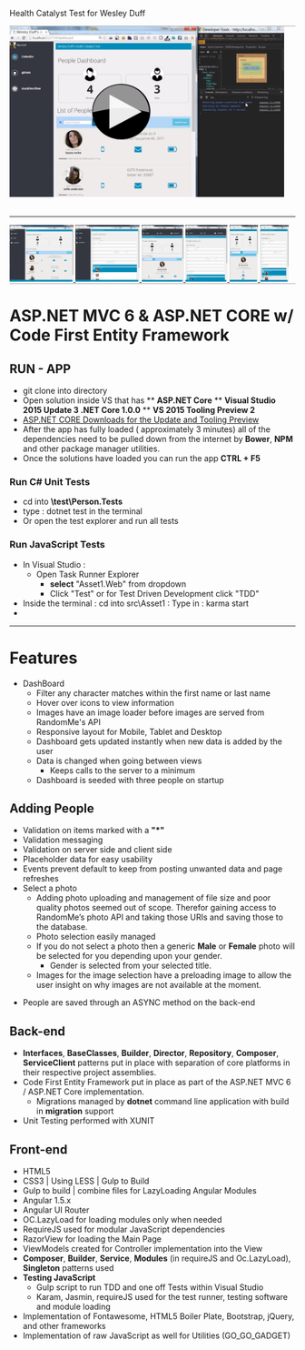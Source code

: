 Health Catalyst Test for Wesley Duff

<div style="border-top:1px solid #AAA; border-bottom:1px solid #AAA">
   <section style="display:block;">
     <a href="http://recordit.co/XjWHjhSiAu" target="_blank">
      <img src="https://raw.githubusercontent.com/wesleyduff/HealthCatalystTest/master/video.PNG" height="300" alt="Video" />
    </a>
   </section>
   <br/>
   <hr/>
   <section>
     <a href="https://raw.githubusercontent.com/wesleyduff/HealthCatalystTest/master/dashboard_desktop.PNG" target="_blank">
      <img src="https://raw.githubusercontent.com/wesleyduff/HealthCatalystTest/master/dashboard_desktop.PNG" height="100" alt="dashboard : desktop" />
    </a>
    <a href="https://raw.githubusercontent.com/wesleyduff/HealthCatalystTest/master/add_person_desktop.PNG" target="_blank">
      <img src="https://raw.githubusercontent.com/wesleyduff/HealthCatalystTest/master/add_person_desktop.PNG" height="100" alt="add person : desktop" />
    </a>
    <a href="https://raw.githubusercontent.com/wesleyduff/HealthCatalystTest/master/dashboard_tablet.PNG" target="_blank">
      <img src="https://raw.githubusercontent.com/wesleyduff/HealthCatalystTest/master/dashboard_tablet.PNG" height="100" alt="dashboard : tablet" />
    </a>
    <a href="https://raw.githubusercontent.com/wesleyduff/HealthCatalystTest/master/add_person_tablet.PNG" target="_blank">
      <img src="https://raw.githubusercontent.com/wesleyduff/HealthCatalystTest/master/add_person_tablet.PNG" height="100" alt="add person : tablet" />
    </a>
     <a href="https://raw.githubusercontent.com/wesleyduff/HealthCatalystTest/master/dashboard_mobile.PNG" target="_blank">
      <img src="https://raw.githubusercontent.com/wesleyduff/HealthCatalystTest/master/dashboard_mobile.PNG" height="100" alt="dashboard : mobile" />
    </a>
    <a href="https://raw.githubusercontent.com/wesleyduff/HealthCatalystTest/master/add_person_mobile.PNG" target="_blank">
      <img src="https://raw.githubusercontent.com/wesleyduff/HealthCatalystTest/master/add_person_mobile.PNG" height="100" alt="add person : mobile" />
    </a>
   </section>
</div>

# ASP.NET MVC 6 & ASP.NET CORE w/ Code First Entity Framework

## RUN - APP

* git clone into directory
* Open solution inside VS that has 
** __ASP.NET Core__
** __Visual Studio 2015 Update 3 .NET Core 1.0.0__
** __VS 2015 Tooling Preview 2__
* [ASP.NET CORE Downloads for the Update and Tooling Preview](https://www.microsoft.com/net/core#windows)
* After the app has fully loaded ( approximately 3 minutes) all of the dependencies need to be pulled down from the internet by __Bower__, __NPM__ and other package manager utilities.
* Once the solutions have loaded you can run the app __CTRL + F5__

### Run C# Unit Tests
* cd into __\test\Person.Tests__
* type : dotnet test in the terminal
* Or open the test explorer and run all tests

### Run JavaScript Tests
* In Visual Studio : 
  - Open Task Runner Explorer
    - __select__ "Asset1.Web" from dropdown
    - Click "Test" or for Test Driven Development click "TDD"
* Inside the terminal : cd into src\Asset1 : Type in : karma start
* 
-----

# Features

* DashBoard
  - Filter any character matches  within the first name or last name
  - Hover over icons to view information
  - Images have an image loader before images are served from RandomMe's API
  - Responsive layout for Mobile, Tablet and Desktop
  - Dashboard gets updated instantly when new data is added by the user
  - Data is changed when going between views
    - Keeps calls to the server to a minimum
  - Dashboard is seeded with three people on startup

## Adding People

* Validation on items marked with a __"*"__
* Validation messaging
* Validation on server side and client side
* Placeholder data for easy usability
* Events prevent default to keep from posting unwanted data and page refreshes
* Select a photo
  - Adding photo uploading and management of file size and poor quality photos seemed out of scope. Therefor gaining access to RandomMe’s photo API  and taking those URIs and saving those to the database.
  - Photo selection easily managed
  - If you do not select a photo then a generic __Male__ or __Female__ photo will be selected for you depending upon your gender.
    - Gender is selected from your selected title.
  - Images for the image selection have a preloading image to allow the user insight on why images are not available at the moment.
- People are saved through an ASYNC method on the back-end

## Back-end

- __Interfaces__, __BaseClasses__, __Builder__, __Director__, __Repository__, __Composer__, __ServiceClient__ patterns put in place with separation of core platforms in their respective project assemblies.
- Code First Entity Framework put in place as part of the ASP.NET MVC 6 / ASP.NET Core implementation.
  - Migrations managed by __dotnet__ command line application with build in __migration__ support
- Unit Testing performed with XUNIT


## Front-end 

- HTML5
- CSS3 | Using LESS | Gulp to Build
- Gulp to build | combine files for LazyLoading Angular Modules
- Angular 1.5.x
- Angular UI Router
- OC.LazyLoad for loading modules only when needed
- RequireJS used for modular JavaScript dependencies
- RazorView for loading the Main Page
- ViewModels created for Controller implementation into the View
- __Composer__, __Builder__, __Service__, __Modules__ (in requireJS and Oc.LazyLoad), __Singleton__ patterns used
- __Testing JavaScript__
  - Gulp script to run TDD and one off Tests within Visual Studio
  - Karam, Jasmin, requireJS used for the test runner, testing software and module loading
- Implementation of Fontawesome, HTML5 Boiler Plate, Bootstrap, jQuery, and other frameworks
- Implementation of raw JavaScript as well for Utilities (GO_GO_GADGET)






